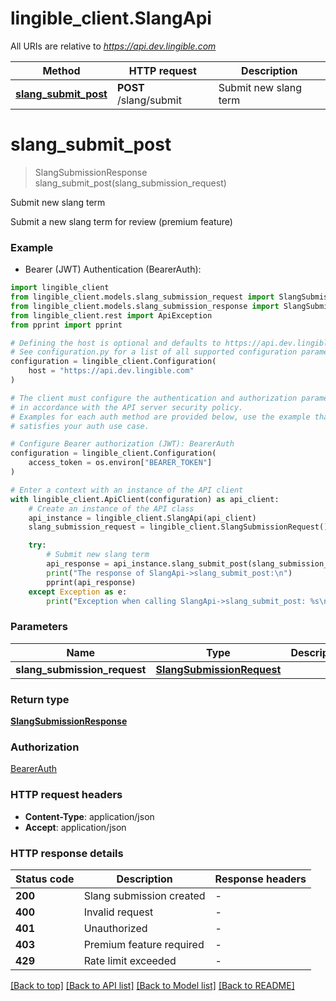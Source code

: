 # lingible_client.SlangApi

All URIs are relative to *https://api.dev.lingible.com*

Method | HTTP request | Description
------------- | ------------- | -------------
[**slang_submit_post**](SlangApi.md#slang_submit_post) | **POST** /slang/submit | Submit new slang term


# **slang_submit_post**
> SlangSubmissionResponse slang_submit_post(slang_submission_request)

Submit new slang term

Submit a new slang term for review (premium feature)

### Example

* Bearer (JWT) Authentication (BearerAuth):

```python
import lingible_client
from lingible_client.models.slang_submission_request import SlangSubmissionRequest
from lingible_client.models.slang_submission_response import SlangSubmissionResponse
from lingible_client.rest import ApiException
from pprint import pprint

# Defining the host is optional and defaults to https://api.dev.lingible.com
# See configuration.py for a list of all supported configuration parameters.
configuration = lingible_client.Configuration(
    host = "https://api.dev.lingible.com"
)

# The client must configure the authentication and authorization parameters
# in accordance with the API server security policy.
# Examples for each auth method are provided below, use the example that
# satisfies your auth use case.

# Configure Bearer authorization (JWT): BearerAuth
configuration = lingible_client.Configuration(
    access_token = os.environ["BEARER_TOKEN"]
)

# Enter a context with an instance of the API client
with lingible_client.ApiClient(configuration) as api_client:
    # Create an instance of the API class
    api_instance = lingible_client.SlangApi(api_client)
    slang_submission_request = lingible_client.SlangSubmissionRequest() # SlangSubmissionRequest |

    try:
        # Submit new slang term
        api_response = api_instance.slang_submit_post(slang_submission_request)
        print("The response of SlangApi->slang_submit_post:\n")
        pprint(api_response)
    except Exception as e:
        print("Exception when calling SlangApi->slang_submit_post: %s\n" % e)
```



### Parameters


Name | Type | Description  | Notes
------------- | ------------- | ------------- | -------------
 **slang_submission_request** | [**SlangSubmissionRequest**](SlangSubmissionRequest.md)|  |

### Return type

[**SlangSubmissionResponse**](SlangSubmissionResponse.md)

### Authorization

[BearerAuth](../README.md#BearerAuth)

### HTTP request headers

 - **Content-Type**: application/json
 - **Accept**: application/json

### HTTP response details

| Status code | Description | Response headers |
|-------------|-------------|------------------|
**200** | Slang submission created |  -  |
**400** | Invalid request |  -  |
**401** | Unauthorized |  -  |
**403** | Premium feature required |  -  |
**429** | Rate limit exceeded |  -  |

[[Back to top]](#) [[Back to API list]](../README.md#documentation-for-api-endpoints) [[Back to Model list]](../README.md#documentation-for-models) [[Back to README]](../README.md)
